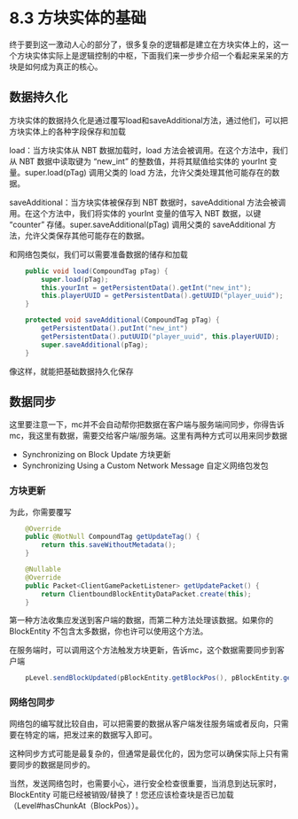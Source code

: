 # 8.3 方块实体的基础

终于要到这一激动人心的部分了，很多复杂的逻辑都是建立在方块实体上的，这一个方块实体实际上是逻辑控制的中枢，下面我们来一步步介绍一个看起来呆呆的方块是如何成为真正的核心。

## 数据持久化

方块实体的数据持久化是通过覆写load和saveAdditional方法，通过他们，可以把方块实体上的各种字段保存和加载

load：当方块实体从 NBT 数据加载时，load 方法会被调用。在这个方法中，我们从 NBT 数据中读取键为 “new_int” 的整数值，并将其赋值给实体的 yourInt 变量。super.load(pTag) 调用父类的 load 方法，允许父类处理其他可能存在的数据。

saveAdditional：当方块实体被保存到 NBT 数据时，saveAdditional 方法会被调用。在这个方法中，我们将实体的 yourInt 变量的值写入 NBT 数据，以键 “counter” 存储。super.saveAdditional(pTag) 调用父类的 saveAdditional 方法，允许父类保存其他可能存在的数据。

和网络包类似，我们可以需要准备数据的储存和加载

``` java
    public void load(CompoundTag pTag) {
        super.load(pTag);
        this.yourInt = getPersistentData().getInt("new_int");
        this.playerUUID = getPersistentData().getUUID("player_uuid");
    }

    protected void saveAdditional(CompoundTag pTag) {
        getPersistentData().putInt("new_int")
        getPersistentData().putUUID("player_uuid", this.playerUUID);
        super.saveAdditional(pTag);
    }
```

像这样，就能把基础数据持久化保存

## 数据同步

这里要注意一下，mc并不会自动帮你把数据在客户端与服务端间同步，你得告诉mc，我这里有数据，需要交给客户端/服务端。这里有两种方式可以用来同步数据
- Synchronizing on Block Update 方块更新
- Synchronizing Using a Custom Network Message 自定义网络包发包

### 方块更新

为此，你需要覆写

``` java
    @Override
    public @NotNull CompoundTag getUpdateTag() {
        return this.saveWithoutMetadata();
    }

    @Nullable
    @Override
    public Packet<ClientGamePacketListener> getUpdatePacket() {
        return ClientboundBlockEntityDataPacket.create(this);
    }
```

第一种方法收集应发送到客户端的数据，而第二种方法处理该数据。如果你的 BlockEntity 不包含太多数据，你也许可以使用这个方法。

在服务端时，可以调用这个方法触发方块更新，告诉mc，这个数据需要同步到客户端
``` java
    pLevel.sendBlockUpdated(pBlockEntity.getBlockPos(), pBlockEntity.getBlockState(), pBlockEntity.getBlockState(), Block.UPDATE_CLIENTS);
```

### 网络包同步

网络包的编写就比较自由，可以把需要的数据从客户端发往服务端或者反向，只需要在特定的端，把发过来的数据写入即可。

这种同步方式可能是最复杂的，但通常是最优化的，因为您可以确保实际上只有需要同步的数据是同步的。

当然，发送网络包时，也需要小心，进行安全检查很重要，当消息到达玩家时，BlockEntity 可能已经被销毁/替换了！您还应该检查块是否已加载 （Level#hasChunkAt（BlockPos））。